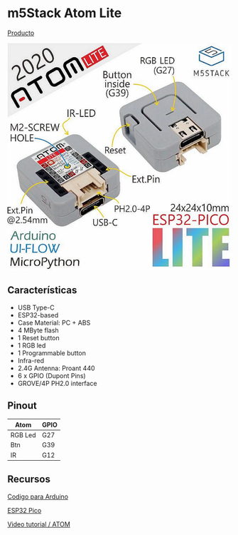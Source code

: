 # m5Stack Atom Lite

[Producto](https://www.banggood.com/M5Stack-ATOM-Lite-ESP32-Development-Board-Kit-Neo-LED-Blockly-Programmable-Kit-p-1645120.html)

![](./images/m4Stack_Atom_Lite.png)

## Características

* USB Type-C
* ESP32-based
* Case Material: PC + ABS
* 4 MByte flash
* 1 Reset button
* 1 RGB led
* 1 Programmable button
* Infra-red
* 2.4G Antenna: Proant 440
* 6 x GPIO (Dupont Pins)
* GROVE/4P PH2.0 interface

## Pinout

Atom|GPIO
---|---
RGB Led	|G27
Btn|	G39
IR|	G12

## Recursos

[Codigo para Arduino](https://github.com/m5stack/M5Atom)

[ESP32 Pico](https://m5stack.oss-cn-shenzhen.aliyuncs.com/resource/docs/datasheet/core/esp32-pico-d4_datasheet_en.pdf)

[Video tutorial / ATOM](https://m5stack.oss-cn-shenzhen.aliyuncs.com/video/Product_example_video/Core/ATOM_LITE.mp4)

